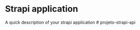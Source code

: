 # Strapi application

A quick description of your strapi application
#   p r o j e t o - s t r a p i - a p i  
 